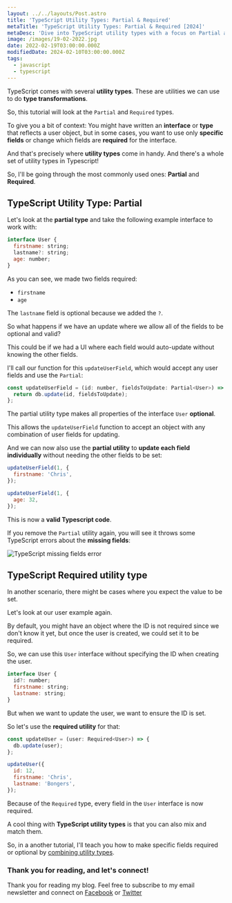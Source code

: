```yaml
---
layout: ../../layouts/Post.astro
title: 'TypeScript Utility Types: Partial & Required'
metaTitle: 'TypeScript Utility Types: Partial & Required [2024]'
metaDesc: 'Dive into TypeScript utility types with a focus on Partial and Required. See how they manage field requirements to streamline your coding process.'
image: /images/19-02-2022.jpg
date: 2022-02-19T03:00:00.000Z
modifiedDate: 2024-02-10T03:00:00.000Z
tags:
  - javascript
  - typescript
---
```


TypeScript comes with several **utility types**. These are utilities we can use to do **type transformations**.

So, this tutorial will look at the `Partial` and `Required` types.

To give you a bit of context: You might have written an **interface** or **type** that reflects a user object, but in some cases, you want to use only **specific fields** or change which fields are **required** for the interface.

And that's precisely where **utility types** come in handy. And there's a whole set of utility types in Typescript!

So, I'll be going through the most commonly used ones: **Partial** and **Required**.

## TypeScript Utility Type: Partial

Let's look at the **partial type** and take the following example interface to work with:

```js
interface User {
  firstname: string;
  lastname?: string;
  age: number;
}
```

As you can see, we made two fields required: 
- `firstname` 
- `age`

The `lastname` field is optional because we added the `?`.

So what happens if we have an update where we allow all of the fields to be optional and valid?

This could be if we had a UI where each field would auto-update without knowing the other fields.

I'll call our function for this `updateUserField`, which would accept any user fields and use the `Partial`:

```js
const updateUserField = (id: number, fieldsToUpdate: Partial<User>) => {
  return db.update(id, fieldsToUpdate);
};
```
The partial utility type makes all properties of the interface `User` **optional**.

This allows the `updateUserField` function to accept an object with any combination of user fields for updating.

And we can now also use the **partial utility** to **update each field individually** without needing the other fields to be set:

```js
updateUserField(1, {
  firstname: 'Chris',
});

updateUserField(1, {
  age: 32,
});
```

This is now a **valid Typescript code**. 

If you remove the `Partial` utility again, you will see it throws some TypeScript errors about the **missing fields**:

![TypeScript missing fields error](https://cdn.hashnode.com/res/hashnode/image/upload/v1644471472591/gFt2W94iA.png)

## TypeScript Required utility type

In another scenario, there might be cases where you expect the value to be set.

Let's look at our user example again.

By default, you might have an object where the ID is not required since we don't know it yet, but once the user is created, we could set it to be required.

So, we can use this `User` interface without specifying the ID when creating the user.

```js
interface User {
  id?: number;
  firstname: string;
  lastname: string;
}
```
But when we want to update the user, we want to ensure the ID is set.

So let's use the **required utility** for that:

```js
const updateUser = (user: Required<User>) => {
  db.update(user);
};

updateUser({
  id: 12,
  firstname: 'Chris',
  lastname: 'Bongers',
});
```

Because of the `Required` type, every field in the `User` interface is now required.

A cool thing with **TypeScript utility types** is that you can also mix and match them.

So, in a another tutorial, I'll teach you how to make specific fields required or optional by [combining utility types](https://daily-dev-tips.com/posts/combining-typescript-utility-types/).

### Thank you for reading, and let's connect!

Thank you for reading my blog. Feel free to subscribe to my email newsletter and connect on [Facebook](https://www.facebook.com/DailyDevTipsBlog) or [Twitter](https://twitter.com/DailyDevTips1)
